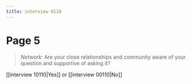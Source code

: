 ```yaml
---
title: interview 0110
---
```

# Page 5
> *Network:* Are your close relationships and community aware of your question and supportive of asking it?

[[interview 10110|Yes]] or [[interview 00110|No]] 